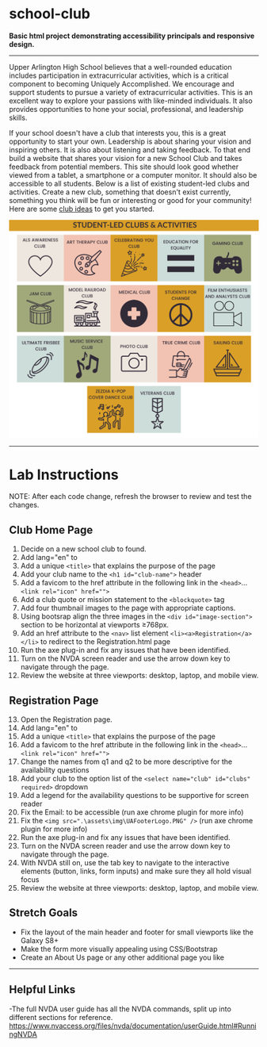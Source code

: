 # school-club
**Basic html project demonstrating accessibility principals and responsive design.**
***
Upper Arlington High School believes that a well-rounded education includes participation in extracurricular activities, which is a critical component to becoming Uniquely Accomplished.  We encourage and support students to pursue a variety of extracurricular activities.  This is an excellent way to explore your passions with like-minded individuals.  It also provides opportunities to hone your social, professional, and leadership skills.
 
If your school doesn't have a club that interests you, this is a great opportunity to start your own.  Leadership is about sharing your vision and inspiring others.  It is also about listening and taking feedback.  To that end build a website that shares your vision for a new School Club and takes feedback from potential members.  This site should look good whether viewed from a tablet, a smartphone or a computer monitor.   It should also be accessible to all students.  Below is a list of existing student-led clubs and activities.  Create a new club, something that doesn't exist currently, something you think will be fun or interesting or good for your community!  Here are some [club ideas](https://getschooled.com/article/4082-35-unique-high-school-club-ideas-extracurricular-activities/) to get you started.

![Student Led Clubs!](./assets/img/student-led-clubs.png)

***
# Lab Instructions
NOTE: After each code change, refresh the browser to review and test the changes.

## Club Home Page
1. Decide on a new school club to found.
2. Add lang="en" to <html> 
3. Add a unique ```<title>``` that explains the purpose of the page
4. Add your club name to the ```<h1 id="club-name">``` header
5. Add a favicom to the href attribute in the following link in the ```<head>```... ```<link rel="icon" href="">```
6. Add a club quote or mission statement to the ```<blockquote>``` tag
7. Add four thumbnail images to the page with appropriate captions.
8. Using bootsrap align the three images in the ```<div id="image-section">``` section to be horizontal at viewports ≥768px.
9. Add an href attribute to the ```<nav>``` list element ```<li><a>Registration</a></li>``` to redirect to the Registration.html page
10. Run the axe plug-in and fix any issues that have been identified.
11. Turn on the NVDA screen reader and use the arrow down key to navigate through the page.
12. Review the website at three viewports: desktop, laptop, and mobile view.

## Registration Page
13. Open the Registration page.
2. Add lang="en" to <html>
3. Add a unique ```<title>``` that explains the purpose of the page
5. Add a favicom to the href attribute in the following link in the ```<head>```... ```<link rel="icon" href="">```
14. Change the names from q1 and q2 to be more descriptive for the availability questions
 6. Add your club to the option list of the ```<select name="club" id="clubs" required>``` dropdown
15. Add a legend for the availability questions to be supportive for screen reader 
16. Fix the <label>Email:</label> to be accessible (run axe chrome plugin for more info)
17. Fix the ```<img src=".\assets\img\UAFooterLogo.PNG" />``` (run axe chrome plugin for more info)
18. Run the axe plug-in and fix any issues that have been identified.
19. Turn on the NVDA screen reader and use the arrow down key to navigate through the page.
20. With NVDA still on, use the tab key to navigate to the interactive elements (button, links, form inputs) and make sure they all hold visual focus
21. Review the website at three viewports: desktop, laptop, and mobile view.

 ## Stretch Goals
 - Fix the layout of the main header and footer for small viewports like the Galaxy S8+
 - Make the form more visually appealing using CSS/Bootstrap
 - Create an About Us page or any other additional page you like
 
***

## Helpful Links
 -The full NVDA user guide has all the NVDA commands, split up into different sections for reference.
 https://www.nvaccess.org/files/nvda/documentation/userGuide.html#RunningNVDA
